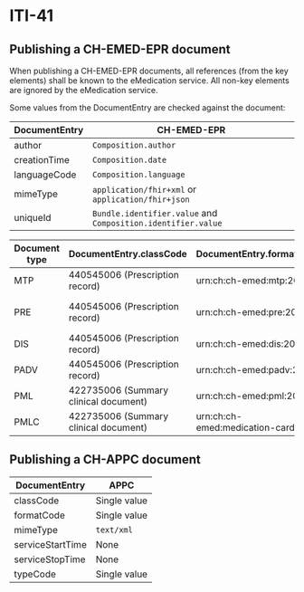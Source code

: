 # ITI-41

## Publishing a CH-EMED-EPR document

When publishing a CH-EMED-EPR documents, all references (from the key elements) shall be known to the eMedication service.
All non-key elements are ignored by the eMedication service.

Some values from the DocumentEntry are checked against the document:

| DocumentEntry | CH-EMED-EPR                                                  |
| ------------- | ------------------------------------------------------------ |
| author        | `Composition.author`                                         |
| creationTime  | `Composition.date`                                           |
| languageCode  | `Composition.language`                                       |
| mimeType      | `application/fhir+xml` or `application/fhir+json`            |
| uniqueId      | `Bundle.identifier.value` and `Composition.identifier.value` |

| Document type | DocumentEntry.classCode               | DocumentEntry.formatCode            | DocumentEntry.typeCode                                    |
| ------------- | ------------------------------------- | ----------------------------------- | --------------------------------------------------------- |
| MTP           | 440545006 (Prescription record)       | urn:ch:ch-emed:mtp:2020             | 419891008 (Record artifact)                               |
| PRE           | 440545006 (Prescription record)       | urn:ch:ch-emed:pre:2020             | 761938008 Medicinal Prescription record (record artifact) |
| DIS           | 440545006 (Prescription record)       | urn:ch:ch-emed:dis:2020             | 419891008 (Record artifact)                               |
| PADV          | 440545006 (Prescription record)       | urn:ch:ch-emed:padv:2020            | 419891008 (Record artifact)                               |
| PML           | 422735006 (Summary clinical document) | urn:ch:ch-emed:pml:2020             | 721912009 (Medication summary document)                   |
| PMLC          | 422735006 (Summary clinical document) | urn:ch:ch-emed:medication-card:2020 | 721912009 (Medication summary document)                   |

## Publishing a CH-APPC document

| DocumentEntry    | APPC         |
| ---------------- | ------------ |
| classCode        | Single value |
| formatCode       | Single value |
| mimeType         | `text/xml`   |
| serviceStartTime | None         |
| serviceStopTime  | None         |
| typeCode         | Single value |
